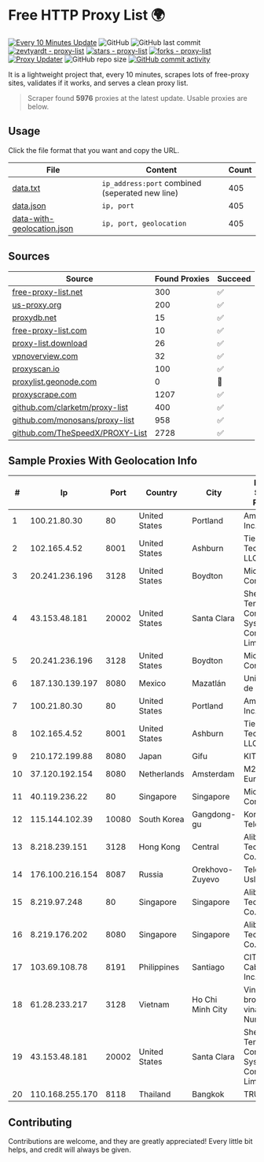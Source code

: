 
# Free HTTP Proxy List 🌍

[![Every 10 Minutes Update](https://github.com/mertguvencli/http-proxy-list/actions/workflows/main.yml/badge.svg?branch=main)](https://github.com/mertguvencli/http-proxy-list/actions/workflows/main.yml)
![GitHub](https://img.shields.io/github/license/mertguvencli/http-proxy-list)
![GitHub last commit](https://img.shields.io/github/last-commit/mertguvencli/http-proxy-list)
[![zevtyardt - proxy-list](https://img.shields.io/static/v1?label=zevtyardt&message=proxy-list&color=blue&logo=github)](https://github.com/zevtyardt/proxy-list "Go to GitHub repo")
[![stars - proxy-list](https://img.shields.io/github/stars/zevtyardt/proxy-list?style=social)](https://github.com/zevtyardt/proxy-list)
[![forks - proxy-list](https://img.shields.io/github/forks/zevtyardt/proxy-list?style=social)](https://github.com/zevtyardt/proxy-list)
[![Proxy Updater](https://github.com/zevtyardt/proxy-list/workflows/Proxy%20Updater/badge.svg)](https://github.com/zevtyardt/proxy-list/actions?query=workflow:"Proxy+Updater")
![GitHub repo size](https://img.shields.io/github/repo-size/zevtyardt/proxy-list)
[![GitHub commit activity](https://img.shields.io/github/commit-activity/m/zevtyardt/proxy-list?logo=commits)](https://github.com/zevtyardt/proxy-list/commits/main)

It is a lightweight project that, every 10 minutes, scrapes lots of free-proxy sites, validates if it works, and serves a clean proxy list.

> Scraper found **5976** proxies at the latest update. Usable proxies are below.

## Usage

Click the file format that you want and copy the URL.

|File|Content|Count|
|----|-------|-----|
|[data.txt](https://raw.githubusercontent.com/mertguvencli/http-proxy-list/main/proxy-list/data.txt)|`ip_address:port` combined (seperated new line)|405|
|[data.json](https://raw.githubusercontent.com/mertguvencli/http-proxy-list/main/proxy-list/data.json)|`ip, port`|405|
|[data-with-geolocation.json](https://raw.githubusercontent.com/mertguvencli/http-proxy-list/main/proxy-list/data-with-geolocation.json)|`ip, port, geolocation`|405|

## Sources

|Source|Found Proxies|Succeed|
|------|-------------|-------|
|[free-proxy-list.net](https://free-proxy-list.net)|300|✅|
|[us-proxy.org](https://www.us-proxy.org)|200|✅|
|[proxydb.net](http://proxydb.net)|15|✅|
|[free-proxy-list.com](https://free-proxy-list.com/?page=&port=&type%5B%5D=http&type%5B%5D=https&up_time=0&search=Search)|10|✅|
|[proxy-list.download](https://www.proxy-list.download/HTTP)|26|✅|
|[vpnoverview.com](https://vpnoverview.com/privacy/anonymous-browsing/free-proxy-servers)|32|✅|
|[proxyscan.io](https://www.proxyscan.io)|100|✅|
|[proxylist.geonode.com](https://proxylist.geonode.com/api/proxy-list?limit=300&page=1&sort_by=lastChecked&sort_type=desc&protocols=http,https)|0|🚫|
|[proxyscrape.com](https://api.proxyscrape.com/v2/?request=displayproxies&protocol=http&timeout=10000&country=all&ssl=all&anonymity=all)|1207|✅|
|[github.com/clarketm/proxy-list](https://raw.githubusercontent.com/clarketm/proxy-list/master/proxy-list-raw.txt)|400|✅|
|[github.com/monosans/proxy-list](https://raw.githubusercontent.com/monosans/proxy-list/main/proxies/http.txt)|958|✅|
|[github.com/TheSpeedX/PROXY-List](https://raw.githubusercontent.com/TheSpeedX/PROXY-List/master/http.txt)|2728|✅|


## Sample Proxies With Geolocation Info

|#|Ip|Port|Country|City|Internet Service Provider|
|-|--|----|-------|----|-------------------------|
|1|100.21.80.30|80|United States|Portland|Amazon.com, Inc.|
|2|102.165.4.52|8001|United States|Ashburn|Tier.Net Technologies LLC|
|3|20.241.236.196|3128|United States|Boydton|Microsoft Corporation|
|4|43.153.48.181|20002|United States|Santa Clara|Shenzhen Tencent Computer Systems Company Limited|
|5|20.241.236.196|3128|United States|Boydton|Microsoft Corporation|
|6|187.130.139.197|8080|Mexico|Mazatlán|Uninet S.A. de C.V.|
|7|100.21.80.30|80|United States|Portland|Amazon.com, Inc.|
|8|102.165.4.52|8001|United States|Ashburn|Tier.Net Technologies LLC|
|9|210.172.199.88|8080|Japan|Gifu|KITAGATA|
|10|37.120.192.154|8080|Netherlands|Amsterdam|M247 Europe SRL|
|11|40.119.236.22|80|Singapore|Singapore|Microsoft Corporation|
|12|115.144.102.39|10080|South Korea|Gangdong-gu|Korea Telecom|
|13|8.218.239.151|3128|Hong Kong|Central|Alibaba (US) Technology Co., Ltd.|
|14|176.100.216.154|8087|Russia|Orekhovo-Zuyevo|Telecom-Uslugi|
|15|8.219.97.248|80|Singapore|Singapore|Alibaba (US) Technology Co., Ltd.|
|16|8.219.176.202|8080|Singapore|Singapore|Alibaba (US) Technology Co., Ltd.|
|17|103.69.108.78|8191|Philippines|Santiago|CITI Cableworld Inc.|
|18|61.28.233.217|3128|Vietnam|Ho Chi Minh City|Vinadata broadcast via vinagame AS Number|
|19|43.153.48.181|20002|United States|Santa Clara|Shenzhen Tencent Computer Systems Company Limited|
|20|110.168.255.170|8118|Thailand|Bangkok|TRUENET|



## Contributing

Contributions are welcome, and they are greatly appreciated! Every
little bit helps, and credit will always be given.


